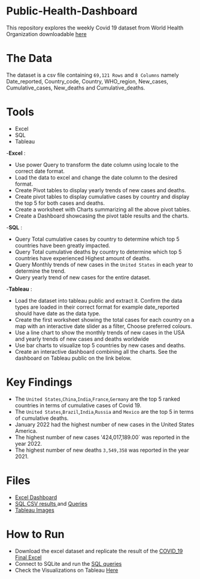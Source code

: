  # Public-Health-Dashboard
This repository explores the weekly Covid 19 dataset from World Health Organization downloadable [here](WHO-COVID-19-global-data.csv)

# The Data
The dataset is a csv file containing `69,121 Rows` and `8 Columns` namely Date_reported, Country_code, Country, WHO_region, New_cases, Cumulative_cases, New_deaths and Cumulative_deaths.

# Tools
- Excel
- SQL
- Tableau

-**Excel** : 
- Use power Query to transform the date column using locale to the correct date format.
- Load the data to excel and change the date column to the desired format.
- Create Pivot tables to display yearly trends of new cases and deaths.
- Create pivot tables to display cumulative cases by country and display the top 5 for both cases and deaths.
- Create a worksheet with Charts summarizing all the above pivot tables.
- Create a Dashboard showcasing the pivot table results and the charts.
  
-**SQL** : 
- Query Total cumulative cases by country to determine which  top 5 countries have been greatly impacted.
- Query Total cumulative deaths by country to determine which top 5 countries have experienced Highest amount of deaths.
- Query Monthly trends of new cases in the `United States` in each year to determine the trend.
- Query yearly trend of new cases for the entire dataset.


-**Tableau** :
- Load the dataset into tableau public and extract it. Confirm the data types are loaded in their correct format for example date_reported should have date as the data type.
- Create the first worksheet showing the total cases for each country on a map with an interactive date slider as a filter, Choose preferred colours.
- Use a line chart to show the monthly trends of new cases in the USA and yearly trends of new cases and deaths worldwide
- Use bar charts to visualize top 5 countries by new cases and deaths.
- Create an interactive dashboard combining all the charts. See the dashboard on Tableau public on the link below.
            
# Key Findings
- The `United States`,`China`,`India`,`France`,`Germany` are the top 5 ranked countries in terms of cumulative cases of Covid 19.
- The `United States`,`Brazil`,`India`,`Russia` and `Mexico` are the top 5 in terms of cumulative deaths.
- January 2022 had the highest number of new cases in the United States America.
- The highest number of new cases '424,017,189.00` was reported in the year 2022.
- The highest number of new deaths `3,549,358` was reported in the year 2021.

# Files
- [Excel Dashboard](Visualizations/PublichealthDashboardExcel.pdf)
- [SQL CSV results ](SQL_Scripts_Results) and [Queries](Scripts)
- [Tableau Images](Visualizations/Public%20Health%20Dashboard.png)

# How to Run
- Download the excel dataset and replicate the result of the [COVID_19 Final Excel](WHO-COVID-19-global-data_Completed.xlsx)
- Connect to SQLite and run the [SQL queries](Scripts)
- Check the Visualizations on Tableau [Here](https://public.tableau.com/authoring/PublicHealthDashboard_17536412324430/Worldmapoftotalcases/Public%20Health%20Dashboard#1)
